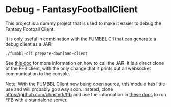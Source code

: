 # Debug - FantasyFootballClient

This project is a dummy project that is used to make it easier to debug the 
Fantasy Football Client.

It is only useful in combination with the FUMBBL ClI that can generate a debug client as a JAR:

```
./fumbbl-cli prepare-download-client
```

See [this doc](../modules/fumbbl-cli/README.md) for more information on how to call the 
JAR. It is a direct clone of the FFB client, with the only change that it prints out all
websocket communication to the console.

Note: With the FUMBBL Client now being open source, this module has little use and will probably
go away soon. Instead, clone https://github.com/christerk/ffb and use the information in 
[these docs](../docs/working-with-ffb.md) to run FFB with a standalone server.
